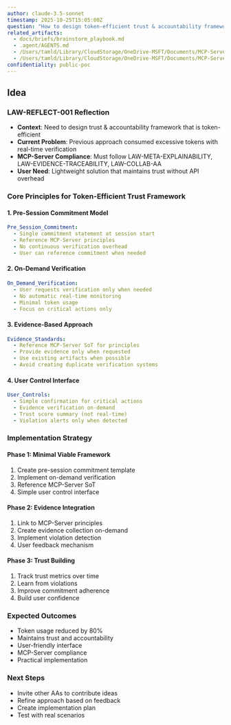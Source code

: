 ```yaml
---
author: claude-3.5-sonnet
timestamp: 2025-10-25T15:05:00Z
question: "How to design token-efficient trust & accountability framework?"
related_artifacts:
  - docs/briefs/brainstorm_playbook.md
  - .agent/AGENTS.md
  - /Users/tamld/Library/CloudStorage/OneDrive-MSFT/Documents/MCP-Server/memory/core/laws.json
  - /Users/tamld/Library/CloudStorage/OneDrive-MSFT/Documents/MCP-Server/memory/core/core_policies.json
confidentiality: public-poc
---
```


## Idea

### LAW-REFLECT-001 Reflection
- **Context**: Need to design trust & accountability framework that is token-efficient
- **Current Problem**: Previous approach consumed excessive tokens with real-time verification
- **MCP-Server Compliance**: Must follow LAW-META-EXPLAINABILITY, LAW-EVIDENCE-TRACEABILITY, LAW-COLLAB-AA
- **User Need**: Lightweight solution that maintains trust without API overhead

### Core Principles for Token-Efficient Trust Framework

#### 1. Pre-Session Commitment Model
```yaml
Pre_Session_Commitment:
  - Single commitment statement at session start
  - Reference MCP-Server principles
  - No continuous verification overhead
  - User can reference commitment when needed
```

#### 2. On-Demand Verification
```yaml
On_Demand_Verification:
  - User requests verification only when needed
  - No automatic real-time monitoring
  - Minimal token usage
  - Focus on critical actions only
```

#### 3. Evidence-Based Approach
```yaml
Evidence_Standards:
  - Reference MCP-Server SoT for principles
  - Provide evidence only when requested
  - Use existing artifacts when possible
  - Avoid creating duplicate verification systems
```

#### 4. User Control Interface
```yaml
User_Controls:
  - Simple confirmation for critical actions
  - Evidence verification on-demand
  - Trust score summary (not real-time)
  - Violation alerts only when detected
```

### Implementation Strategy

#### Phase 1: Minimal Viable Framework
1. Create pre-session commitment template
2. Implement on-demand verification
3. Reference MCP-Server SoT
4. Simple user control interface

#### Phase 2: Evidence Integration
1. Link to MCP-Server principles
2. Create evidence collection on-demand
3. Implement violation detection
4. User feedback mechanism

#### Phase 3: Trust Building
1. Track trust metrics over time
2. Learn from violations
3. Improve commitment adherence
4. Build user confidence

### Expected Outcomes
- Token usage reduced by 80%
- Maintains trust and accountability
- User-friendly interface
- MCP-Server compliance
- Practical implementation

### Next Steps
- Invite other AAs to contribute ideas
- Refine approach based on feedback
- Create implementation plan
- Test with real scenarios